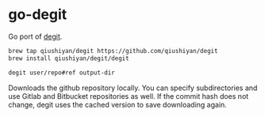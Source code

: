 # go-degit

Go port of [degit](https://github.com/rich-harris/degit).

```bash
brew tap qiushiyan/degit https://github.com/qiushiyan/degit
brew install qiushiyan/degit/degit

degit user/repo#ref output-dir
```

Downloads the github repository locally. You can specify subdirectories and use Gitlab and Bitbucket repositories as well. If the commit hash does not change, degit uses the cached version to save downloading again.
